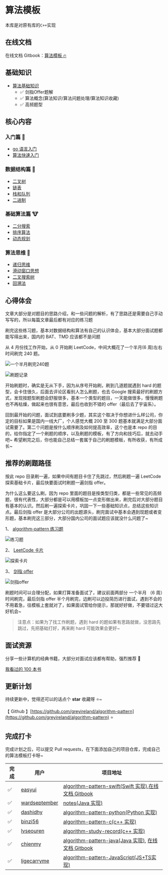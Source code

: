 # 算法模板

本库是对原有库的`C++`实现

## 在线文档

在线文档 Gitbook：[算法模板 🔥](https://greyireland.gitbook.io/algorithm-pattern/)

## 基础知识

- [算法基础知识](https://github.com/binzi56/AlgorithmicPractice)
   -  ✅ 剑指Offer题解
   -  ✅ 算法概念(算法知识/算法问题处理/算法知识收藏)
   -  ✅ 高频题型

## 核心内容

### 入门篇 🐶

- [go 语言入门](./introduction/golang.md)
- [算法快速入门](./introduction/quickstart.md)

### 数据结构篇 🐰

- [二叉树](./data_structure/binary_tree.md)
- [链表](./data_structure/linked_list.md)
- [栈和队列](./data_structure/stack_queue.md)
- [二进制](./data_structure/binary_op.md)

### 基础算法篇 🐮

- [二分搜索](./basic_algorithm/binary_search.md)
- [排序算法](./basic_algorithm/sort.md)
- [动态规划](./basic_algorithm/dp.md)

### 算法思维 🦁

- [递归思维](./advanced_algorithm/recursion.md)
- [滑动窗口思想](./advanced_algorithm/slide_window.md)
- [二叉搜索树](./advanced_algorithm/binary_search_tree.md)
- [回溯法](./advanced_algorithm/backtrack.md)

## 心得体会

文章大部分是对题目的思路介绍，和一些问题的解析，有了思路还是需要自己手动写写的，所以每篇文章最后都有对应的练习题

刷完这些练习题，基本对数据结构和算法有自己的认识体会，基本大部分面试题都能写得出来，国内的 BAT、TMD 应该都不是问题

从 4 月份找工作开始，从 0 开始刷 LeetCode，中间大概花了一个半月(6 周)左右时间刷完 240 题。

![一个半月刷完240题](https://img.fuiboom.com/img/leetcode_time.png)

![刷题记录](https://img.fuiboom.com/img/leetcode_record.png)

开始刷题时，确实是无从下手，因为从序号开始刷，刷到几道题就遇到 hard 的题型，会卡住很久，后面去评论区看别人怎么刷题，也去 Google 搜索最好的刷题方式，发现按题型刷题会舒服很多，基本一个类型的题目，一天能做很多，慢慢刷题也不再枯燥，做起来也很有意思，最后也收到不错的 offer（最后去了宇宙系）。

回到最开始的问题，面试到底要刷多少题，其实这个取决于你想进什么样公司，你定的目标如果是国内一线大厂，个人感觉大概 200 至 300 题基本就满足大部分面试需要了。第二个问题是按什么顺序刷及如何提高效率，这个也是本 repo 的目的，给你指定了一个刷题的顺序，以及刷题的模板，有了方向和技巧后，就去动手吧~ 希望刷完之后，你也能自己总结一套属于自己的刷题模板，有所收获，有所成长~

## 推荐的刷题路径

按此 repo 目录刷一遍，如果中间有题目卡住了先跳过，然后刷题一遍 LeetCode 探索基础卡片，最后快要面试时刷题一遍剑指 offer。

为什么这么要这么刷，因为 repo 里面的题目是按类型归类，都是一些常见的高频题，很有代表性，大部分都是可以用模板加一点变形做出来，刷完后对大部分题目有基本的认识。然后刷一遍探索卡片，巩固一下一些基础知识点，总结这些知识点。最后剑指 offer 是大部分公司的出题源头，刷完面试中基本会遇到现题或者变形题，基本刷完这三部分，大部分国内公司的面试题应该就没什么问题了~

1、 [algorithm-pattern 练习题](https://greyireland.gitbook.io/algorithm-pattern/)

![练习题](https://img.fuiboom.com/img/repo_practice.png)

2、 [LeetCode 卡片](https://leetcode-cn.com/explore/)

![探索卡片](https://img.fuiboom.com/img/leetcode_explore.png)

3、 [剑指 offer](https://leetcode-cn.com/problemset/lcof/)

![剑指offer](https://img.fuiboom.com/img/leetcode_jzoffer.png)

刷题时间可以合理分配，如果打算准备面试了，建议前面两部分 一个半月 （6 周）时间刷完，最后剑指 offer 半个月刷完，边刷可以边投简历进行面试，遇到不会的不用着急，往模板上套就对了，如果面试管给你提示，那就好好做，不要错过这大好机会~

> 注意点：如果为了找工作刷题，遇到 hard 的题如果有思路就做，没思路先跳过，先把基础打好，再来刷 hard 可能效果会更好~

## 面试资源

分享一些计算机的经典书籍，大部分对面试应该都有帮助，强烈推荐 🌝

[我看过的 100 本书](https://github.com/greyireland/awesome-programming-books-1)

## 更新计划

持续更新中，觉得还可以的话点个 **star** 收藏呀 ⭐️~

【 Github 】[https://github.com/greyireland/algorithm-pattern](https://github.com/greyireland/algorithm-pattern) ⭐️

## 完成打卡

完成计划之后，可以提交 Pull requests，在下面添加自己的项目仓库，完成自己的算法模板打卡呀~

| 完成 | 用户                                              | 项目地址                                                            |
| ---- | ------------------------------------------------- | ------------------------------------------------------------------- |
| ✅   | [easyui](https://github.com/easyui/) | [algorithm-pattern-swift(Swift 实现)](https://github.com/easyui/algorithm-pattern-swift),[在线文档 Gitbook](https://zyj.gitbook.io/algorithm-pattern-swift/) |
| ✅   | [wardseptember](https://github.com/wardseptember) | [notes(Java 实现)](https://github.com/wardseptember/notes)          |
| ✅   | [dashidhy](https://github.com/dashidhy) | [algorithm-pattern-python(Python 实现)](https://github.com/dashidhy/algorithm-pattern-python) |
| ✅   | [binzi56](https://github.com/binzi56) | [algorithm-pattern-c(c++ 实现)](https://github.com/binzi56/algorithm-pattern-c) |
| ✅   | [lvseouren](https://github.com/lvseouren) | [algorithm-study-record(c++ 实现)](https://github.com/lvseouren/algorithm-study-record) |
| ✅   | [chienmy](https://github.com/chienmy) | [algorithm-pattern-java(Java 实现)](https://github.com/chienmy/algorithm-pattern-java), [在线文档 Gitbook](https://chienmy.gitbook.io/algorithm-pattern-java/) |
| ✅ | [ligecarryme](https://github.com/ligecarryme) | [algorithm-pattern-JavaScript(JS+TS实现)](https://github.com/ligecarryme/algorithm-pattern-JavaScript) |

